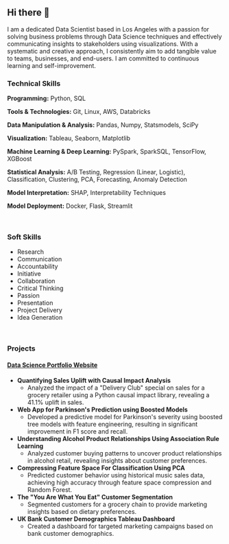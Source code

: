 ## Hi there 👋

I am a dedicated Data Scientist based in Los Angeles with a passion for solving business problems through Data Science techniques and effectively communicating insights to stakeholders using visualizations. With a systematic and creative approach, I consistently aim to add tangible value to teams, businesses, and end-users. I am committed to continuous learning and self-improvement.

### Technical Skills

**Programming:** Python, SQL

**Tools & Technologies:** Git, Linux, AWS, Databricks

**Data Manipulation & Analysis:** Pandas, Numpy, Statsmodels, SciPy

**Visualization:** Tableau, Seaborn, Matplotlib

**Machine Learning & Deep Learning:** PySpark, SparkSQL, TensorFlow, XGBoost

**Statistical Analysis:** A/B Testing, Regression (Linear, Logistic), Classification, Clustering, PCA, Forecasting, Anomaly Detection

**Model Interpretation:** SHAP, Interpretability Techniques

**Model Deployment:** Docker, Flask, Streamlit

<br>

### Soft Skills
- Research
- Communication
- Accountability
- Initiative
- Collaboration
- Critical Thinking
- Passion
- Presentation
- Project Delivery
- Idea Generation

<br>

### Projects

#### [Data Science Portfolio Website](https://dagartga.github.io/)

- **Quantifying Sales Uplift with Causal Impact Analysis**
    - Analyzed the impact of a "Delivery Club" special on sales for a grocery retailer using a Python causal impact library, revealing a 41.1% uplift in sales.
- **Web App for Parkinson's Prediction using Boosted Models**
    - Developed a predictive model for Parkinson's severity using boosted tree models with feature engineering, resulting in significant improvement in F1 score and recall.
- **Understanding Alcohol Product Relationships Using Association Rule Learning**
    - Analyzed customer buying patterns to uncover product relationships in alcohol retail, revealing insights about customer preferences.
- **Compressing Feature Space For Classification Using PCA**
    - Predicted customer behavior using historical music sales data, achieving high accuracy through feature space compression and Random Forest.
- **The "You Are What You Eat" Customer Segmentation**
    - Segmented customers for a grocery chain to provide marketing insights based on dietary preferences.
- **UK Bank Customer Demographics Tableau Dashboard**
    - Created a dashboard for targeted marketing campaigns based on bank customer demographics.


<!--
**dagartga/dagartga** is a ✨ _special_ ✨ repository because its `README.md` (this file) appears on your GitHub profile.

Here are some ideas to get you started:

- 🔭 I’m currently working on ...
- 🌱 I’m currently learning ...
- 👯 I’m looking to collaborate on ...
- 🤔 I’m looking for help with ...
- 💬 Ask me about ...
- 📫 How to reach me: ...
- 😄 Pronouns: ...
- ⚡ Fun fact: ...
-->
